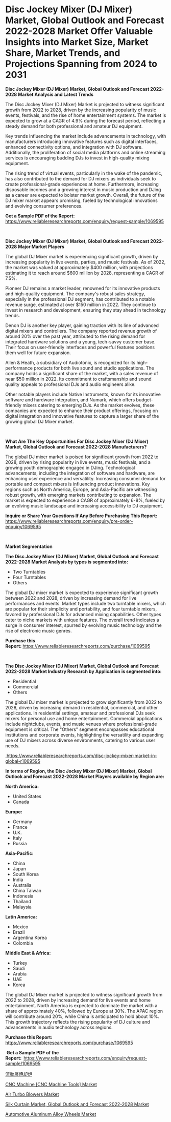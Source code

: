 <p><h1>Disc Jockey Mixer (DJ Mixer) Market, Global Outlook and Forecast 2022-2028 Market Offer Valuable Insights into Market Size, Market Share, Market Trends, and Projections Spanning from 2024 to 2031</h1></p><p><strong>Disc Jockey Mixer (DJ Mixer) Market, Global Outlook and Forecast 2022-2028 Market Analysis and Latest Trends</strong></p>
<p><p>The Disc Jockey Mixer (DJ Mixer) Market is projected to witness significant growth from 2022 to 2028, driven by the increasing popularity of music events, festivals, and the rise of home entertainment systems. The market is expected to grow at a CAGR of 4.9% during the forecast period, reflecting a steady demand for both professional and amateur DJ equipment. </p><p>Key trends influencing the market include advancements in technology, with manufacturers introducing innovative features such as digital interfaces, enhanced connectivity options, and integration with DJ software. Additionally, the proliferation of social media platforms and online streaming services is encouraging budding DJs to invest in high-quality mixing equipment. </p><p>The rising trend of virtual events, particularly in the wake of the pandemic, has also contributed to the demand for DJ mixers as individuals seek to create professional-grade experiences at home. Furthermore, increasing disposable incomes and a growing interest in music production and DJing as a career are expected to bolster market growth. Overall, the future of the DJ mixer market appears promising, fueled by technological innovations and evolving consumer preferences.</p></p>
<p><strong>Get a Sample PDF of the Report:&nbsp;</strong> <a href="https://www.reliableresearchreports.com/enquiry/request-sample/1069595">https://www.reliableresearchreports.com/enquiry/request-sample/1069595</a></p>
<p>&nbsp;</p>
<p><strong>Disc Jockey Mixer (DJ Mixer) Market, Global Outlook and Forecast 2022-2028 Major Market Players</strong></p>
<p><p>The global DJ Mixer market is experiencing significant growth, driven by increasing popularity in live events, parties, and music festivals. As of 2022, the market was valued at approximately $400 million, with projections estimating it to reach around $600 million by 2028, representing a CAGR of 7.5%.</p><p>Pioneer DJ remains a market leader, renowned for its innovative products and high-quality equipment. The company's robust sales strategy, especially in the professional DJ segment, has contributed to a notable revenue surge, estimated at over $150 million in 2022. They continue to invest in research and development, ensuring they stay ahead in technology trends.</p><p>Denon DJ is another key player, gaining traction with its line of advanced digital mixers and controllers. The company reported revenue growth of around 20% over the past year, attributed to the rising demand for integrated hardware solutions and a young, tech-savvy customer base. Their focus on user-friendly interfaces and powerful features positions them well for future expansion.</p><p>Allen & Heath, a subsidiary of Audiotonix, is recognized for its high-performance products for both live sound and studio applications. The company holds a significant share of the market, with a sales revenue of near $50 million in 2022. Its commitment to craftsmanship and sound quality appeals to professional DJs and audio engineers alike.</p><p>Other notable players include Native Instruments, known for its innovative software and hardware integration, and Numark, which offers budget-friendly mixers catering to emerging DJs. As the market evolves, these companies are expected to enhance their product offerings, focusing on digital integration and innovative features to capture a larger share of the growing global DJ Mixer market.</p></p>
<p>&nbsp;</p>
<p><strong>What Are The Key Opportunities For Disc Jockey Mixer (DJ Mixer) Market, Global Outlook and Forecast 2022-2028 Manufacturers?</strong></p>
<p><p>The global DJ mixer market is poised for significant growth from 2022 to 2028, driven by rising popularity in live events, music festivals, and a growing youth demographic engaged in DJing. Technological advancements, including the integration of software and hardware, are enhancing user experience and versatility. Increasing consumer demand for portable and compact mixers is influencing product innovations. Key regions such as North America, Europe, and Asia-Pacific are witnessing robust growth, with emerging markets contributing to expansion. The market is expected to experience a CAGR of approximately 6-8%, fueled by an evolving music landscape and increasing accessibility to DJ equipment.</p></p>
<p><strong>Inquire or Share Your Questions If Any Before Purchasing This Report:</strong> <a href="https://www.reliableresearchreports.com/enquiry/pre-order-enquiry/1069595">https://www.reliableresearchreports.com/enquiry/pre-order-enquiry/1069595</a></p>
<p>&nbsp;</p>
<p><strong>Market Segmentation</strong></p>
<p><strong>The Disc Jockey Mixer (DJ Mixer) Market, Global Outlook and Forecast 2022-2028 Market Analysis by types is segmented into:</strong></p>
<p><ul><li>Two Turntables</li><li>Four Turntables</li><li>Others</li></ul></p>
<p><p>The global DJ mixer market is expected to experience significant growth between 2022 and 2028, driven by increasing demand for live performances and events. Market types include two turntable mixers, which are popular for their simplicity and portability, and four turntable mixers, favored by professional DJs for advanced mixing capabilities. Other types cater to niche markets with unique features. The overall trend indicates a surge in consumer interest, spurred by evolving music technology and the rise of electronic music genres.</p></p>
<p><strong>Purchase this Report:&nbsp;</strong><a href="https://www.reliableresearchreports.com/purchase/1069595">https://www.reliableresearchreports.com/purchase/1069595</a></p>
<p>&nbsp;</p>
<p><strong>The Disc Jockey Mixer (DJ Mixer) Market, Global Outlook and Forecast 2022-2028 Market Industry Research by Application is segmented into:</strong></p>
<p><ul><li>Residential</li><li>Commercial</li><li>Others</li></ul></p>
<p><p>The global DJ mixer market is projected to grow significantly from 2022 to 2028, driven by increasing demand in residential, commercial, and other applications. In residential settings, amateur and professional DJs seek mixers for personal use and home entertainment. Commercial applications include nightclubs, events, and music venues where professional-grade equipment is critical. The "Others" segment encompasses educational institutions and corporate events, highlighting the versatility and expanding use of DJ mixers across diverse environments, catering to various user needs.</p></p>
<p><a href="https://www.reliableresearchreports.com/disc-jockey-mixer-market-in-global-r1069595">&nbsp;https://www.reliableresearchreports.com/disc-jockey-mixer-market-in-global-r1069595</a></p>
<p><strong>In terms of Region, the Disc Jockey Mixer (DJ Mixer) Market, Global Outlook and Forecast 2022-2028 Market Players available by Region are:</strong></p>
<p>
    <p> <strong> North America: </strong>
        <ul>
            <li>United States</li>
            <li>Canada</li>
        </ul>
        </p> 
    <p> <strong> Europe: </strong>
        <ul>
            <li>Germany</li>
            <li>France</li>
            <li>U.K.</li>
            <li>Italy</li>
            <li>Russia</li>
        </ul>
        </p> 
    <p> <strong> Asia-Pacific: </strong>
        <ul>
            <li>China</li>
            <li>Japan</li>
            <li>South Korea</li>
            <li>India</li>
            <li>Australia</li>
            <li>China Taiwan</li>
            <li>Indonesia</li>
            <li>Thailand</li>
            <li>Malaysia</li>
        </ul>
        </p> 
    <p> <strong> Latin America: </strong>
        <ul>
            <li>Mexico</li>
            <li>Brazil</li>
            <li>Argentina Korea</li>
            <li>Colombia</li>
        </ul>
        </p> 
    <p> <strong> Middle East & Africa: </strong>
        <ul>
            <li>Turkey</li>
            <li>Saudi</li>
            <li>Arabia</li>
            <li>UAE</li>
            <li>Korea</li>
        </ul>
    </p>
    </p>
<p><p>The global DJ Mixer market is projected to witness significant growth from 2022 to 2028, driven by increasing demand for live events and home entertainment. North America is expected to dominate the market with a share of approximately 40%, followed by Europe at 30%. The APAC region will contribute around 20%, while China is anticipated to hold about 10%. This growth trajectory reflects the rising popularity of DJ culture and advancements in audio technology across regions.</p></p>
<p><strong>Purchase this Report: </strong><a href="https://www.reliableresearchreports.com/purchase/1069595">https://www.reliableresearchreports.com/purchase/1069595</a></p>
<p>&nbsp;<strong>Get a Sample PDF of the Report:&nbsp;&nbsp;</strong><a href="https://www.reliableresearchreports.com/enquiry/request-sample/1069595">https://www.reliableresearchreports.com/enquiry/request-sample/1069595</a></p>
<p><strong></strong></p>
<p><p><a href="https://medium.com/@khkjaxbn36/2024%E5%B9%B4%E3%81%8B%E3%82%892031%E5%B9%B4%E3%81%BE%E3%81%A7%E3%81%AE%E9%96%93%E3%81%AB8-%E3%81%AE%E5%B9%B4%E5%B9%B3%E5%9D%87%E6%88%90%E9%95%B7%E7%8E%87-cagr-%E3%81%A7%E6%8B%A1%E5%A4%A7%E3%81%97%E3%81%A6%E3%81%84%E3%82%8B%E6%B5%81%E5%8B%95%E5%BA%8A%E7%84%BC%E5%8D%B4%E7%82%89%E5%B8%82%E5%A0%B4%E3%81%AE%E8%A6%8F%E6%A8%A1%E3%81%AB%E9%96%A2%E3%81%99%E3%82%8B%E6%B4%9E%E5%AF%9F-7624b563c66f">流動層焼却炉</a></p><p><a href="https://medium.com/@karianerice/cnc-machine-cnc-machine-tools-market-report-by-product-type-cnc-lathe-cnc-milling-machine-cnc-340893bce3c5">CNC Machine [CNC Machine Tools] Market</a></p><p><a href="https://medium.com/@richard.james09789/air-turbo-blowers-market-a-global-and-regional-analysis-focus-on-region-country-level-analysis-1d0f0a6fe17e">Air Turbo Blowers Market</a></p><p><a href="https://github.com/RoccoManning/Market-Research-Report-List-6/blob/main/silk-curtain-market-global-outlook-and-forecast-2022-2028-market.md">Silk Curtain Market, Global Outlook and Forecast 2022-2028 Market</a></p><p><a href="https://issuu.com/reportprime-2/docs/automotive-aluminum-alloy-wheels-ma_3be7f209dda4a0">Automotive Aluminum Alloy Wheels Market</a></p></p>